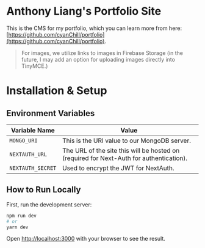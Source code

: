 # Anthony Liang's Portfolio Site

This is the CMS for my portfolio, which you can learn more from here: [https://github.com/cyanChill/portfolio](https://github.com/cyanChill/portfolio).

> For images, we utilize links to images in Firebase Storage (in the future, I may add an option for uploading images directly into TinyMCE.)

# Installation & Setup

## Environment Variables

| Variable Name     | Value                                                                                   |
| ----------------- | --------------------------------------------------------------------------------------- |
| `MONGO_URI`       | This is the URI value to our MongoDB server.                                            |
| `NEXTAUTH_URL`    | The URL of the site this will be hosted on (required for Next-Auth for authentication). |
| `NEXTAUTH_SECRET` | Used to encrypt the JWT for NextAuth.                                                   |

## How to Run Locally

First, run the development server:

```bash
npm run dev
# or
yarn dev
```

Open [http://localhost:3000](http://localhost:3000) with your browser to see the result.
